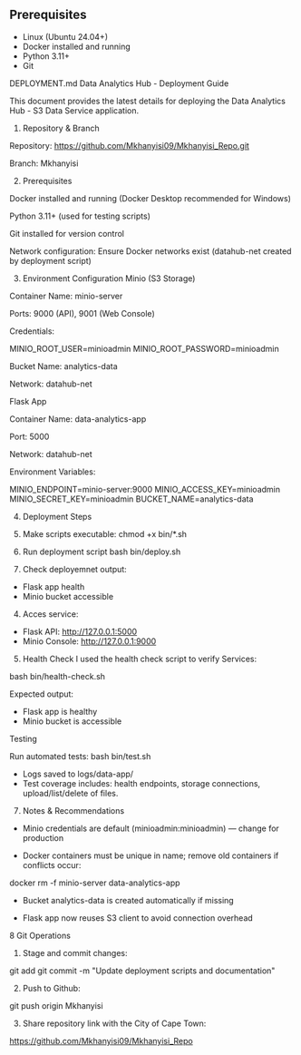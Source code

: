 ## Prerequisites
- Linux (Ubuntu 24.04+)
- Docker installed and running
- Python 3.11+
- Git

DEPLOYMENT.md
Data Analytics Hub - Deployment Guide

This document provides the latest details for deploying the Data Analytics Hub - S3 Data Service application.

1. Repository & Branch

Repository: https://github.com/Mkhanyisi09/Mkhanyisi_Repo.git

Branch: Mkhanyisi

2. Prerequisites

Docker installed and running (Docker Desktop recommended for Windows)

Python 3.11+ (used for testing scripts)

Git installed for version control

Network configuration: Ensure Docker networks exist (datahub-net created by deployment script)

3. Environment Configuration
Minio (S3 Storage)

Container Name: minio-server

Ports: 9000 (API), 9001 (Web Console)

Credentials:

MINIO_ROOT_USER=minioadmin
MINIO_ROOT_PASSWORD=minioadmin

Bucket Name: analytics-data

Network: datahub-net

Flask App

Container Name: data-analytics-app

Port: 5000

Network: datahub-net

Environment Variables:

MINIO_ENDPOINT=minio-server:9000
MINIO_ACCESS_KEY=minioadmin
MINIO_SECRET_KEY=minioadmin
BUCKET_NAME=analytics-data

4. Deployment Steps

1. Make scripts executable:
chmod +x bin/*.sh

2. Run deployment script
bash bin/deploy.sh

3. Check deployemnet output:
* Flask app health
* Minio bucket accessible

4. Acces service:

* Flask API: http://127.0.0.1:5000
* Minio Console: http://127.0.0.1:9000

5. Health Check
I used the health check script to verify Services:

bash bin/health-check.sh

Expected output:

* Flask app is healthy
* Minio bucket is accessible

Testing 

Run automated tests:
bash bin/test.sh

* Logs saved to logs/data-app/
* Test coverage includes: health endpoints, storage connections, upload/list/delete of files.

7. Notes & Recommendations

* Minio credentials are default (minioadmin:minioadmin) — change for production

* Docker containers must be unique in name; remove old containers if conflicts occur:

docker rm -f minio-server data-analytics-app

* Bucket analytics-data is created automatically if missing

* Flask app now reuses S3 client to avoid connection overhead

8 Git Operations
1. Stage and commit changes:

git add
git commit -m "Update deployment scripts and documentation"

2. Push to Github:

git push origin Mkhanyisi

3. Share repository link with the City of Cape Town:

https://github.com/Mkhanyisi09/Mkhanyisi_Repo
